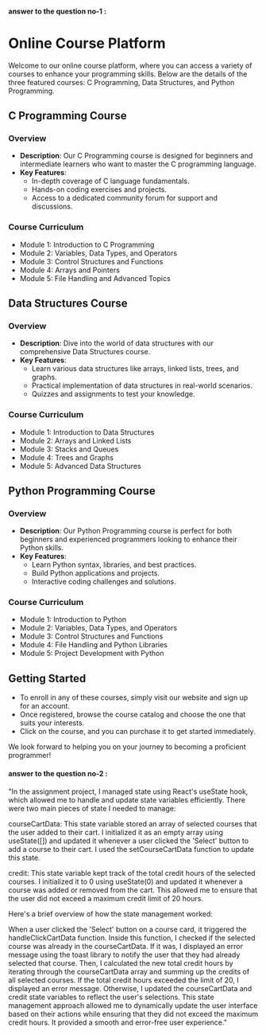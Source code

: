 #### answer to the question no-1 :

# Online Course Platform

Welcome to our online course platform, where you can access a variety of courses to enhance your programming skills. Below are the details of the three featured courses: C Programming, Data Structures, and Python Programming.

## C Programming Course

### Overview

- **Description**: Our C Programming course is designed for beginners and intermediate learners who want to master the C programming language.
- **Key Features**:
  - In-depth coverage of C language fundamentals.
  - Hands-on coding exercises and projects.
  - Access to a dedicated community forum for support and discussions.

### Course Curriculum

- Module 1: Introduction to C Programming
- Module 2: Variables, Data Types, and Operators
- Module 3: Control Structures and Functions
- Module 4: Arrays and Pointers
- Module 5: File Handling and Advanced Topics

## Data Structures Course

### Overview

- **Description**: Dive into the world of data structures with our comprehensive Data Structures course.
- **Key Features**:
  - Learn various data structures like arrays, linked lists, trees, and graphs.
  - Practical implementation of data structures in real-world scenarios.
  - Quizzes and assignments to test your knowledge.

### Course Curriculum

- Module 1: Introduction to Data Structures
- Module 2: Arrays and Linked Lists
- Module 3: Stacks and Queues
- Module 4: Trees and Graphs
- Module 5: Advanced Data Structures

## Python Programming Course

### Overview

- **Description**: Our Python Programming course is perfect for both beginners and experienced programmers looking to enhance their Python skills.
- **Key Features**:
  - Learn Python syntax, libraries, and best practices.
  - Build Python applications and projects.
  - Interactive coding challenges and solutions.

### Course Curriculum

- Module 1: Introduction to Python
- Module 2: Variables, Data Types, and Operators
- Module 3: Control Structures and Functions
- Module 4: File Handling and Python Libraries
- Module 5: Project Development with Python

## Getting Started

- To enroll in any of these courses, simply visit our website and sign up for an account.
- Once registered, browse the course catalog and choose the one that suits your interests.
- Click on the course, and you can purchase it to get started immediately.

We look forward to helping you on your journey to becoming a proficient programmer!

#### answer to the question no-2 :

"In the assignment project, I managed state using React's useState hook, which allowed me to handle and update state variables efficiently. There were two main pieces of state I needed to manage:

courseCartData: This state variable stored an array of selected courses that the user added to their cart. I initialized it as an empty array using useState([]) and updated it whenever a user clicked the 'Select' button to add a course to their cart. I used the setCourseCartData function to update this state.

credit: This state variable kept track of the total credit hours of the selected courses. I initialized it to 0 using useState(0) and updated it whenever a course was added or removed from the cart. This allowed me to ensure that the user did not exceed a maximum credit limit of 20 hours.

Here's a brief overview of how the state management worked:

When a user clicked the 'Select' button on a course card, it triggered the handleClickCartData function.
Inside this function, I checked if the selected course was already in the courseCartData. If it was, I displayed an error message using the toast library to notify the user that they had already selected that course.
Then, I calculated the new total credit hours by iterating through the courseCartData array and summing up the credits of all selected courses.
If the total credit hours exceeded the limit of 20, I displayed an error message.
Otherwise, I updated the courseCartData and credit state variables to reflect the user's selections.
This state management approach allowed me to dynamically update the user interface based on their actions while ensuring that they did not exceed the maximum credit hours. It provided a smooth and error-free user experience."
